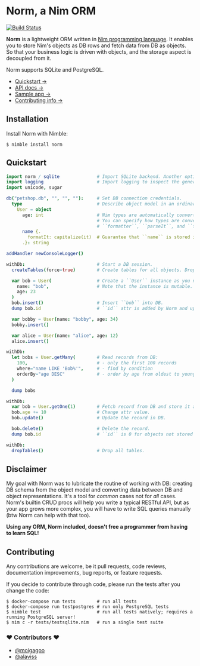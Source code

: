 # Norm, a Nim ORM

[![Build Status](https://travis-ci.com/moigagoo/norm.svg?branch=develop)](https://travis-ci.com/moigagoo/norm)

**Norm** is a lightweight ORM written in [Nim programming language](https://nim-lang.org). It enables you to store Nim's objects as DB rows and fetch data from DB as objects. So that your business logic is driven with objects, and the storage aspect is decoupled from it.

Norm supports SQLite and PostgreSQL.

- [Quickstart →](#Quickstart)
- [API docs →](https://moigagoo.github.io/norm/norm.html)
- [Sample app →](https://github.com/moigagoo/norm-sample-webapp)
- [Contributing info →](#contributing)


## Installation

Install Norm with Nimble:

```shell
$ nimble install norm
```


## Quickstart

```nim
import norm / sqlite              # Import SQLite backend. Another option is ``norm / postgres``.
import logging                    # Import logging to inspect the generated SQL statements.
import unicode, sugar

db("petshop.db", "", "", ""):     # Set DB connection credentials.
  type                            # Describe object model in an ordinary type section.
    User = object
      age: int                    # Nim types are automatically converted into SQL types and back.
                                  # You can specify how types are converted using ``parser``,
                                  # ``formatter``, ``parseIt``, and ``formatIt`` pragmas.
      name {.
        formatIt: capitalize(it)  # Guarantee that ``name`` is stored in DB capitalized.
      .}: string

addHandler newConsoleLogger()

withDb:                           # Start a DB session.
  createTables(force=true)        # Create tables for all objects. Drop tables if they exist.

  var bob = User(                 # Create a ``User`` instance as you normally would.
    name: "bob",                  # Note that the instance is mutable. This is mandatory!
    age: 23
  )
  bob.insert()                    # Insert ``bob`` into DB.
  dump bob.id                     # ``id`` attr is added by Norm and updated on insertion.

  var bobby = User(name: "bobby", age: 34)
  bobby.insert()

  var alice = User(name: "alice", age: 12)
  alice.insert()

withDb:
  let bobs = User.getMany(        # Read records from DB:
    100,                          # - only the first 100 records
    where="name LIKE 'Bob%'",     # - find by condition
    orderBy="age DESC"            # - order by age from oldest to youngest
  )

  dump bobs

withDb:
  var bob = User.getOne(1)        # Fetch record from DB and store it as ``User`` instance.
  bob.age += 10                   # Change attr value.
  bob.update()                    # Update the record in DB.

  bob.delete()                    # Delete the record.
  dump bob.id                     # ``id`` is 0 for objects not stored in DB.

withDb:
  dropTables()                    # Drop all tables.
```


## Disclaimer

My goal with Norm was to lubricate the routine of working with DB: creating DB schema from the object model and converting data between DB and object representations. It's a tool for *common* cases not for *all* cases. Norm's builtin CRUD procs will help you write a typical RESTful API, but as your app grows more complex, you will have to write SQL queries manually (btw Norm can help with that too).

**Using any ORM, Norm included, doesn't free a programmer from having to learn SQL!**


## Contributing

Any contributions are welcome, be it pull requests, code reviews, documentation improvements, bug reports, or feature requests.

If you decide to contribute through code, please run the tests after you change the code:

```shell
$ docker-compose run tests        # run all tests
$ docker-compose run testpostgres # run only PostgreSQL tests
$ nimble test                     # run all tests natively; requires a running PostgreSQL server!
$ nim c -r tests/testsqlite.nim   # run a single test suite
```


### ❤ Contributors ❤

- [@moigagoo](https://github.com/moigagoo)
- [@alaviss](https://github.com/alaviss)

